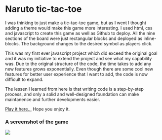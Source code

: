 # Naruto tic-tac-toe

I was thinking to just make a tic-tac-toe game, but as I went I thought adding a theme would make this game more interesting.
I used html, css and javascript to create this game as well as Github to deploy.
All the nine sections of the board were just rectangular blocks and deployed as inline-blocks. 
The background changes to the desired symbol as players click.

This was my first ever javascript project which did exceed the original goal and it was my initiative to extend the project and see what my capability was. Due to the original structure of the code, the time takes to add any new features grows exponentially. Even though there are some cool new features for better user experience that I want to add, the code is now difficult to expand.

The lessen I learned from here is that writing code is a step-by-step process, and only a solid and well-designed foundation can make maintanence and further developments easier.

<a href="https://cprobbie23.github.io/tic-tac-toe-game/">Play it here...</a> Hope you enjoy it.

### A screenshot of the game
<img src='/images/Screenshot 2018-02-25_23-28-25'>